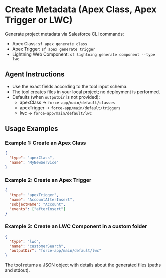 # Create Metadata (Apex Class, Apex Trigger or LWC)

Generate project metadata via Salesforce CLI commands:
- Apex Class: `sf apex generate class`
- Apex Trigger: `sf apex generate trigger`
- Lightning Web Component: `sf lightning generate component --type lwc`

## Agent Instructions
- Use the exact fields according to the tool input schema.
- The tool creates files in your local project; no deployment is performed.
- Defaults (when `outputDir` is not provided):
  - apexClass → `force-app/main/default/classes`
  - apexTrigger → `force-app/main/default/triggers`
  - lwc → `force-app/main/default/lwc`

## Usage Examples

### Example 1: Create an Apex Class
```json
{
  "type": "apexClass",
  "name": "MyNewService"
}
```

### Example 2: Create an Apex Trigger
```json
{
  "type": "apexTrigger",
  "name": "AccountAfterInsert",
  "sobjectName": "Account",
  "events": ["afterInsert"]
}
```

### Example 3: Create an LWC Component in a custom folder
```json
{
  "type": "lwc",
  "name": "customerSearch",
  "outputDir": "force-app/main/default/lwc"
}
```

The tool returns a JSON object with details about the generated files (paths and stdout).
